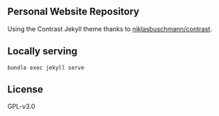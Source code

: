 ## Personal Website Repository

Using the Contrast Jekyll theme thanks to [niklasbuschmann/contrast](https://github.com/niklasbuschmann/contrast).

## Locally serving

```
bundle exec jekyll serve
```

## License

GPL-v3.0
